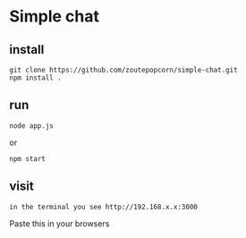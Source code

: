# Simple chat

## install

```
git clone https://github.com/zoutepopcorn/simple-chat.git
npm install .
```
## run

```
node app.js
```

or

```
npm start
```

## visit

```
in the terminal you see http://192.168.x.x:3000
```
Paste this in your browsers
